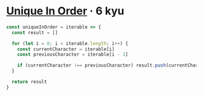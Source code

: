 # [Unique In Order](https://www.codewars.com/kata/54e6533c92449cc251001667) · 6 kyu

```javascript
const uniqueInOrder = iterable => {
  const result = []

  for (let i = 0; i < iterable.length; i++) {
    const currentCharacter = iterable[i]
    const previousCharacter = iterable[i - 1]

    if (currentCharacter !== previousCharacter) result.push(currentCharacter)
  }

  return result
}
```
